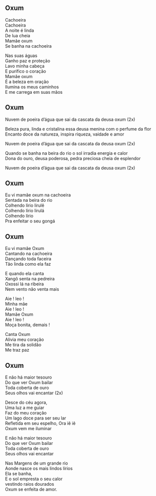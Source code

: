 ## Oxum

Cachoeira  
Cachoeira  
A noite é linda  
De lua cheia  
Mamãe oxum  
Se banha na cachoeira

Nas suas águas  
Ganho paz e proteção  
Lavo minha cabeça  
E purifico o coração  
Mamãe oxum  
É a beleza em oração  
Ilumina os meus caminhos  
E me carrega em suas mãos

## Oxum

Nuvem de poeira d’água que sai da cascata da deusa oxum (2x)

Beleza pura, linda e cristalina essa deusa menina com o perfume da flor  
Encanto doce da natureza, inspira riqueza, vaidade e amor

Nuvem de poeira d’água que sai da cascata da deusa oxum (2x)

Quando se banha na beira do rio o sol irradia energia e calor  
Dona do ouro, deusa poderosa, pedra preciosa cheia de esplendor

Nuvem de poeira d’água que sai da cascata da deusa oxum (2x)

## Oxum

Eu vi mamãe oxum na cachoeira  
Sentada na beira do rio  
Colhendo lírio lirulê  
Colhendo lírio lirulá  
Colhendo lírio  
Pra enfeitar o seu gongá

## Oxum

Eu vi mamãe Oxum   
Cantando na cachoeira   
Dançando toda faceira   
Tão linda como ela faz

E quando ela canta  
Xangô senta na pedreira  
Oxossi lá na ribeira  
Nem vento não venta mais

Aie \! Ieo \!  
Minha mãe   
Aie \! Ieo \!  
Mamãe Oxum   
Aie \! Ieo \!  
Moça bonita, demais \!

Canta Oxum  
Alivia meu coração   
Me tira da solidão   
Me traz paz

## Oxum

E não há maior tesouro  
Do que ver Oxum bailar  
Toda coberta de ouro  
Seus olhos vai encantar (2x)

Desce do céu agora,   
Uma luz a me guiar  
Faz do meu coração   
Um lago doce para ser seu lar  
Refletida em seu espelho, Ora iê iê  
Oxum vem me iluminar

E não há maior tesouro  
Do que ver Oxum bailar  
Toda coberta de ouro  
Seus olhos vai encantar

Nas Margens de um grande rio  
Aonde nasce os mais lindos lírios  
Ela se banha,   
E o sol empresta o seu calor  
vestindo raios dourados   
Oxum se enfeita de amor.  
